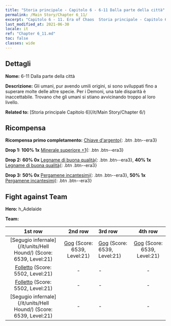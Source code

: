 ```yaml
---
title: "Storia principale - Capitolo 6 - 6-11 Dalla parte della città"
permalink: /Main Story/Chapter 6_11/
excerpt: "Capitolo 6 - 11. Era of Chaos  Storia principale - Capitolo 6_11. 6-11 Dalla parte della città"
last_modified_at: 2021-06-30
locale: it
ref: "Chapter 6_11.md"
toc: false
classes: wide
---
```


## Dettagli

 **Nome:** 6-11 Dalla parte della città

 **Descrizione:** Gli umani, pur avendo umili origini, si sono sviluppati fino a superare molte delle altre specie. Per i Demoni, una tale disparità è inaccettabile. Trovano che gli umani si stiano avvicinando troppo al loro livello.

 **Related to:** [Storia principale Capitolo 6](/it/Main Story/Chapter 6/)

## Ricompensa

 **Ricompensa primo completamento:** [Chiave d'argento](/ItemsIT/con_693/){: .btn .btn--era3}

 **Drop 1:** **100% 1x** [Minerale superiore +1](/ItemsIT/mat_19/){: .btn .btn--era3}

 **Drop 2:** **60% 0x** [Legname di buona qualità](/ItemsIT/mat_13/){: .btn .btn--era3}, **40% 1x** [Legname di buona qualità](/ItemsIT/mat_13/){: .btn .btn--era3}

 **Drop 3:** **50% 0x** [Pergamene incantesimi](/ItemsIT/con_694/){: .btn .btn--era3}, **50% 1x** [Pergamene incantesimi](/ItemsIT/con_694/){: .btn .btn--era3}


## Fight against Team
 **Hero:** h_Adelaide

 **Team:**


  | 1st row | 2nd row | 3rd row | 4th row |
  |:----:|:----:|:----|:----:|
  | [Segugio infernale](/it/units/Hell Hound/) (Score: 6539, Level:21)  | [Gog](/it/units/Gog/) (Score: 6539, Level:21)  | [Gog](/it/units/Gog/) (Score: 6539, Level:21)  | [Gog](/it/units/Gog/) (Score: 6539, Level:21)  |
  | [Folletto](/it/units/Imp/) (Score: 5502, Level:21)  | - | - | - |
  | [Folletto](/it/units/Imp/) (Score: 5502, Level:21)  | - | - | - |
  | [Segugio infernale](/it/units/Hell Hound/) (Score: 6539, Level:21)  | - | - | - |


